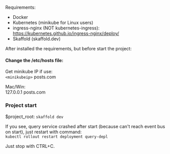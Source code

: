 Requirements:  
- Docker  
- Kubernetes (minikube for Linux users)
- ingress-nginx (NOT kubernetes-ingress): https://kubernetes.github.io/ingress-nginx/deploy/
- Skaffold (skaffold.dev)

After installed the requirements, but before start the project:  
#### Change the /etc/hosts file:
Get minikube IP if use:  
`<minikubeip>` posts.com  

Mac/Win:  
127.0.0.1 posts.com

### Project start  
$project_root: `skaffold dev  `

If you see, query service crashed after start (because can't reach event bus on start), just restart with command:  
`kubectl rollout restart deployment query-depl`

Just stop with CTRL+C.